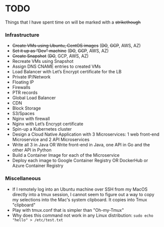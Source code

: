 # TODO
Things that I have spent time on will be marked with a ~~strikethough~~

### Infrastructure
- ~~Create VMs using Ubuntu, CentOS images~~ (~~DO~~, ~~GCP~~, AWS, AZ)
- ~~Set it up as “Dev” machine~~ (~~DO~~, ~~GCP~~, AWS, AZ)
- ~~Create Snapshot~~ (~~DO~~, GCP, AWS, AZ)
- Recreate VMs using Snapshot 
- Assign DNS CNAME entries to created VMs
- Load Balancer with Let’s Encrypt certificate for the LB
- Private IP/Network
- Floating IP
- Firewalls
- PTR records
- Global Load Balancer
- CDN
- Block Storage
- S3/Spaces
- Nginx with firewall
- Nginx with Let’s Encrypt certificate
- Spin-up a Kubernetes cluster
- Design a Cloud Native Application with 3 Microservices: 1 web front-end Microservice and 2 API Microservices
- Write all 3 in Java OR Write front-end in Java, one API in Go and the other API in Python
- Build a Container Image for each of the Microservice
- Deploy each image to Google Container Registry OR DockerHub or Azure Container Registry

### Miscellaneous
- If I remotely log into an Ubuntu machine over SSH from my MacOS directly into a tmux session, I cannot seem to figure out a way to copy my selections into the Mac's system clipboard. It copies into Tmux "clipboard"
- Play with tmux.conf that is simpler than "Oh-my-Tmux"
- Why does this command not work in any Linux distribution: `sudo echo "hello" > /etc/test.txt`

